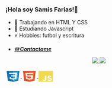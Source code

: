 ###  ¡Hola soy Samis Farias!👋
- 🔭 Trabajando en HTML Y CSS
- 🌱 Estudiando Javascript
- ⚡ Hobbies: futbol  y escritura
- <a href = mailto:samfarias287@gmail.com><p > <em> __✉ Contactame__</em> </p></a>
<div align="center">
  <a href="https://github.com/samisfariasdev">
  <img height="180em" src="https://github-readme-stats.vercel.app/api?username=samisfariasdev&show_icons=true&theme=dark&include_all_commits=true&count_private=true"/>
  <img height="180em" src="https://github-readme-stats.vercel.app/api/top-langs/?username=samisfariasdev&layout=compact&langs_count=7&theme=dark"/>
</div>
  <div style="display: inline_block"><br>
    <img align="center" alt="Samis-CSS" height="30" width="40" src="https://raw.githubusercontent.com/devicons/devicon/master/icons/css3/css3-original.svg">
     <img align="center" alt="Samis-HTML" height="30" width="40" src="https://raw.githubusercontent.com/devicons/devicon/master/icons/html5/html5-original.svg">
      <img align="center" alt="Samis-Js" height="30" width="40" src="https://raw.githubusercontent.com/devicons/devicon/master/icons/javascript/javascript-plain.svg">
  </div>
 
  
  
  
  
    
    
   
